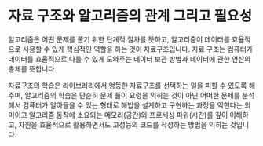 # 자료 구조와 알고리즘의 관계 그리고 필요성

알고리즘은 어떤 문제를 풀기 위한 단계적 절차를 뜻하고, 알고리즘이 데이터를 효율적으로 사용할 수 있게 핵심적인 역할을 하는 것이 자료구조입니다. 
자료 구조는 컴퓨터가 데이터를 효율적으로 다룰 수 있게 도와주는 데이터 보관 방법과 데이터에 관한 연산의 총체를 뜻합니다. 

자료구조의 학습은 라이브러리에서 엉뚱한 자료구조를 선택하는 일을 피할 수 있도록 해주며,
알고리즘의 학습은 단순히 문제 풀이 요령을 익히는 것이 아닌 어떠한 문제를 분석해서 컴퓨터가 알아들을 수 있는 형태로 해법을 설계하고 구현하는 과정을 익힌다는 의미이고 알고리즘 동작에 소요되는 메모리(공간)와 프로세싱 파워(시간)를 깊이 이해하고, 자원을 효율적으로 활용하면서도 고성능의 코드를 작성하는 방법을 익히는 것입니다. 